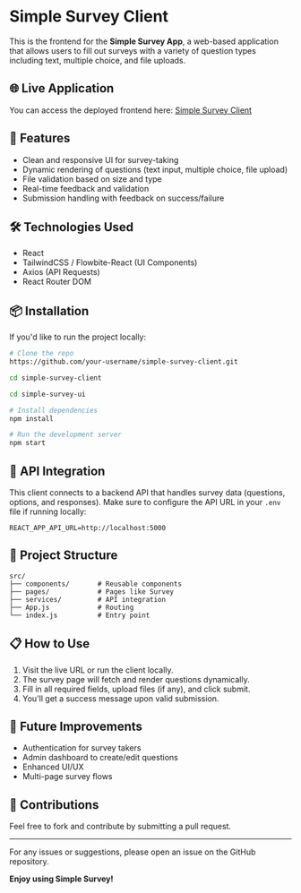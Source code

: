 # Simple Survey Client

This is the frontend for the **Simple Survey App**, a web-based application that allows users to fill out surveys with a variety of question types including text, multiple choice, and file uploads.

## 🌐 Live Application
You can access the deployed frontend here: [Simple Survey Client](https://simple-survey-client.onrender.com/survey)

## 🚀 Features
- Clean and responsive UI for survey-taking
- Dynamic rendering of questions (text input, multiple choice, file upload)
- File validation based on size and type
- Real-time feedback and validation
- Submission handling with feedback on success/failure

## 🛠️ Technologies Used
- React
- TailwindCSS / Flowbite-React (UI Components)
- Axios (API Requests)
- React Router DOM

## 📦 Installation
If you'd like to run the project locally:

```bash
# Clone the repo
https://github.com/your-username/simple-survey-client.git

cd simple-survey-client

cd simple-survey-ui

# Install dependencies
npm install

# Run the development server
npm start
```

## 🔗 API Integration
This client connects to a backend API that handles survey data (questions, options, and responses). Make sure to configure the API URL in your `.env` file if running locally:

```env
REACT_APP_API_URL=http://localhost:5000
```

## 📁 Project Structure
```
src/
├── components/       # Reusable components
├── pages/            # Pages like Survey
├── services/         # API integration
├── App.js            # Routing
└── index.js          # Entry point
```

## 📋 How to Use
1. Visit the live URL or run the client locally.
2. The survey page will fetch and render questions dynamically.
3. Fill in all required fields, upload files (if any), and click submit.
4. You'll get a success message upon valid submission.

## 🧪 Future Improvements
- Authentication for survey takers
- Admin dashboard to create/edit questions
- Enhanced UI/UX
- Multi-page survey flows

## 🤝 Contributions
Feel free to fork and contribute by submitting a pull request.

---

For any issues or suggestions, please open an issue on the GitHub repository.

**Enjoy using Simple Survey!**

